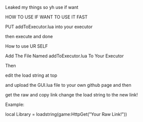 Leaked my things so yh use if want

HOW TO USE IF WANT TO USE IT FAST

PUT addToExecutor.lua into your executor

then execute and done




How to use UR SELF

Add The File Named addToExecutor.lua To Your Executor

Then

edit the load string at top

and upload the GUI.lua file to your own github page and then

get the raw and copy link change the load string to the new link!

Example:

local Library = loadstring(game:HttpGet("Your Raw Link!"))

